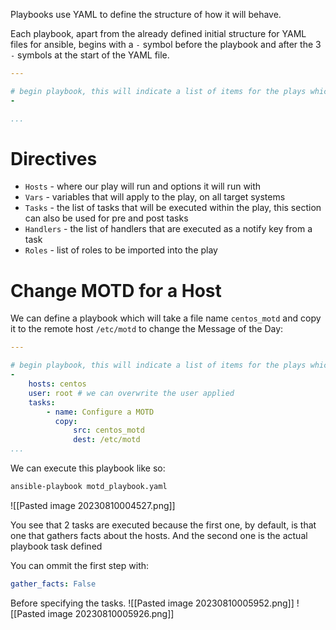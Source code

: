 
Playbooks use YAML to define the structure of how it will behave.

Each playbook, apart from the already defined initial structure for YAML files for ansible, begins with a `-` symbol before the playbook and after the 3 `-` symbols at the start of the YAML file.
```yaml
---

# begin playbook, this will indicate a list of items for the plays which will be in dictionaries
-

...
```

# Directives

- `Hosts` - where our play will run and options it will run with
- `Vars` - variables that will apply to the play, on all target systems
- `Tasks` - the list of tasks that will be executed within the play, this section can also be used for pre and post tasks
- `Handlers` - the list of handlers that are executed as a notify key from a task
- `Roles` - list of roles to be imported into the play

# Change MOTD for a Host

We can define a playbook which will take a file name `centos_motd` and copy it to the remote host `/etc/motd` to change the Message of the Day:
```yaml
---

# begin playbook, this will indicate a list of items for the plays which will be in dictionaries
-
	hosts: centos
	user: root # we can overwrite the user applied
	tasks:
		- name: Configure a MOTD
		  copy:
			  src: centos_motd
			  dest: /etc/motd
...
```

We can execute this playbook like so:
```bash
ansible-playbook motd_playbook.yaml
```

![[Pasted image 20230810004527.png]]

You see that 2 tasks are executed because the first one, by default, is that one that gathers facts about the hosts. And the second one is the actual playbook task defined

You can ommit the first step with:
```yaml
gather_facts: False
```

Before specifying the tasks.
![[Pasted image 20230810005952.png]]
![[Pasted image 20230810005926.png]]

